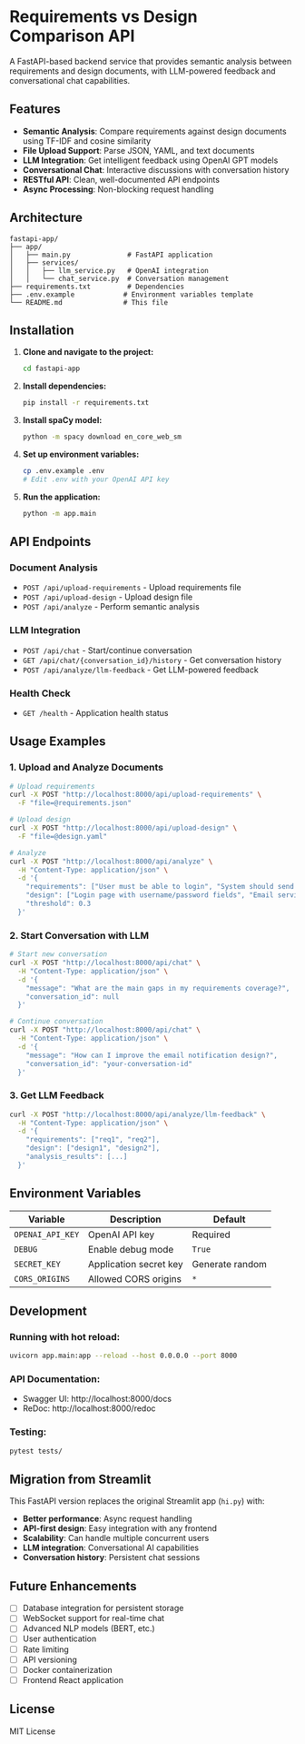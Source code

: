 # Requirements vs Design Comparison API

A FastAPI-based backend service that provides semantic analysis between requirements and design documents, with LLM-powered feedback and conversational chat capabilities.

## Features

- **Semantic Analysis**: Compare requirements against design documents using TF-IDF and cosine similarity
- **File Upload Support**: Parse JSON, YAML, and text documents
- **LLM Integration**: Get intelligent feedback using OpenAI GPT models
- **Conversational Chat**: Interactive discussions with conversation history
- **RESTful API**: Clean, well-documented API endpoints
- **Async Processing**: Non-blocking request handling

## Architecture

```
fastapi-app/
├── app/
│   ├── main.py              # FastAPI application
│   ├── services/
│   │   ├── llm_service.py   # OpenAI integration
│   │   └── chat_service.py  # Conversation management
├── requirements.txt         # Dependencies
├── .env.example            # Environment variables template
└── README.md               # This file
```

## Installation

1. **Clone and navigate to the project:**
   ```bash
   cd fastapi-app
   ```

2. **Install dependencies:**
   ```bash
   pip install -r requirements.txt
   ```

3. **Install spaCy model:**
   ```bash
   python -m spacy download en_core_web_sm
   ```

4. **Set up environment variables:**
   ```bash
   cp .env.example .env
   # Edit .env with your OpenAI API key
   ```

5. **Run the application:**
   ```bash
   python -m app.main
   ```

## API Endpoints

### Document Analysis
- `POST /api/upload-requirements` - Upload requirements file
- `POST /api/upload-design` - Upload design file
- `POST /api/analyze` - Perform semantic analysis

### LLM Integration
- `POST /api/chat` - Start/continue conversation
- `GET /api/chat/{conversation_id}/history` - Get conversation history
- `POST /api/analyze/llm-feedback` - Get LLM-powered feedback

### Health Check
- `GET /health` - Application health status

## Usage Examples

### 1. Upload and Analyze Documents

```bash
# Upload requirements
curl -X POST "http://localhost:8000/api/upload-requirements" \
  -F "file=@requirements.json"

# Upload design
curl -X POST "http://localhost:8000/api/upload-design" \
  -F "file=@design.yaml"

# Analyze
curl -X POST "http://localhost:8000/api/analyze" \
  -H "Content-Type: application/json" \
  -d '{
    "requirements": ["User must be able to login", "System should send email notifications"],
    "design": ["Login page with username/password fields", "Email service integration"],
    "threshold": 0.3
  }'
```

### 2. Start Conversation with LLM

```bash
# Start new conversation
curl -X POST "http://localhost:8000/api/chat" \
  -H "Content-Type: application/json" \
  -d '{
    "message": "What are the main gaps in my requirements coverage?",
    "conversation_id": null
  }'

# Continue conversation
curl -X POST "http://localhost:8000/api/chat" \
  -H "Content-Type: application/json" \
  -d '{
    "message": "How can I improve the email notification design?",
    "conversation_id": "your-conversation-id"
  }'
```

### 3. Get LLM Feedback

```bash
curl -X POST "http://localhost:8000/api/analyze/llm-feedback" \
  -H "Content-Type: application/json" \
  -d '{
    "requirements": ["req1", "req2"],
    "design": ["design1", "design2"],
    "analysis_results": [...]
  }'
```

## Environment Variables

| Variable | Description | Default |
|----------|-------------|---------|
| `OPENAI_API_KEY` | OpenAI API key | Required |
| `DEBUG` | Enable debug mode | `True` |
| `SECRET_KEY` | Application secret key | Generate random |
| `CORS_ORIGINS` | Allowed CORS origins | `*` |

## Development

### Running with hot reload:
```bash
uvicorn app.main:app --reload --host 0.0.0.0 --port 8000
```

### API Documentation:
- Swagger UI: http://localhost:8000/docs
- ReDoc: http://localhost:8000/redoc

### Testing:
```bash
pytest tests/
```

## Migration from Streamlit

This FastAPI version replaces the original Streamlit app (`hi.py`) with:
- **Better performance**: Async request handling
- **API-first design**: Easy integration with any frontend
- **Scalability**: Can handle multiple concurrent users
- **LLM integration**: Conversational AI capabilities
- **Conversation history**: Persistent chat sessions

## Future Enhancements

- [ ] Database integration for persistent storage
- [ ] WebSocket support for real-time chat
- [ ] Advanced NLP models (BERT, etc.)
- [ ] User authentication
- [ ] Rate limiting
- [ ] API versioning
- [ ] Docker containerization
- [ ] Frontend React application

## License

MIT License
